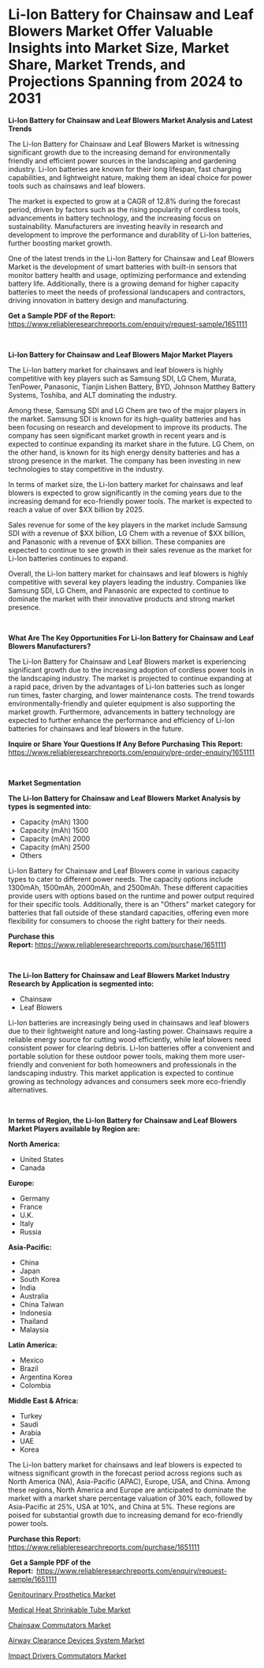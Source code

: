 <p><h1>Li-Ion Battery for Chainsaw and Leaf Blowers Market Offer Valuable Insights into Market Size, Market Share, Market Trends, and Projections Spanning from 2024 to 2031</h1></p><p><strong>Li-Ion Battery for Chainsaw and Leaf Blowers Market Analysis and Latest Trends</strong></p>
<p><p>The Li-Ion Battery for Chainsaw and Leaf Blowers Market is witnessing significant growth due to the increasing demand for environmentally friendly and efficient power sources in the landscaping and gardening industry. Li-Ion batteries are known for their long lifespan, fast charging capabilities, and lightweight nature, making them an ideal choice for power tools such as chainsaws and leaf blowers.</p><p>The market is expected to grow at a CAGR of 12.8% during the forecast period, driven by factors such as the rising popularity of cordless tools, advancements in battery technology, and the increasing focus on sustainability. Manufacturers are investing heavily in research and development to improve the performance and durability of Li-Ion batteries, further boosting market growth.</p><p>One of the latest trends in the Li-Ion Battery for Chainsaw and Leaf Blowers Market is the development of smart batteries with built-in sensors that monitor battery health and usage, optimizing performance and extending battery life. Additionally, there is a growing demand for higher capacity batteries to meet the needs of professional landscapers and contractors, driving innovation in battery design and manufacturing.</p></p>
<p><strong>Get a Sample PDF of the Report:&nbsp;</strong> <a href="https://www.reliableresearchreports.com/enquiry/request-sample/1651111">https://www.reliableresearchreports.com/enquiry/request-sample/1651111</a></p>
<p>&nbsp;</p>
<p><strong>Li-Ion Battery for Chainsaw and Leaf Blowers Major Market Players</strong></p>
<p><p>The Li-Ion battery market for chainsaws and leaf blowers is highly competitive with key players such as Samsung SDI, LG Chem, Murata, TenPower, Panasonic, Tianjin Lishen Battery, BYD, Johnson Matthey Battery Systems, Toshiba, and ALT dominating the industry. </p><p>Among these, Samsung SDI and LG Chem are two of the major players in the market. Samsung SDI is known for its high-quality batteries and has been focusing on research and development to improve its products. The company has seen significant market growth in recent years and is expected to continue expanding its market share in the future. LG Chem, on the other hand, is known for its high energy density batteries and has a strong presence in the market. The company has been investing in new technologies to stay competitive in the industry.</p><p>In terms of market size, the Li-Ion battery market for chainsaws and leaf blowers is expected to grow significantly in the coming years due to the increasing demand for eco-friendly power tools. The market is expected to reach a value of over $XX billion by 2025.</p><p>Sales revenue for some of the key players in the market include Samsung SDI with a revenue of $XX billion, LG Chem with a revenue of $XX billion, and Panasonic with a revenue of $XX billion. These companies are expected to continue to see growth in their sales revenue as the market for Li-Ion batteries continues to expand. </p><p>Overall, the Li-Ion battery market for chainsaws and leaf blowers is highly competitive with several key players leading the industry. Companies like Samsung SDI, LG Chem, and Panasonic are expected to continue to dominate the market with their innovative products and strong market presence.</p></p>
<p>&nbsp;</p>
<p><strong>What Are The Key Opportunities For Li-Ion Battery for Chainsaw and Leaf Blowers Manufacturers?</strong></p>
<p><p>The Li-Ion Battery for Chainsaw and Leaf Blowers market is experiencing significant growth due to the increasing adoption of cordless power tools in the landscaping industry. The market is projected to continue expanding at a rapid pace, driven by the advantages of Li-Ion batteries such as longer run times, faster charging, and lower maintenance costs. The trend towards environmentally-friendly and quieter equipment is also supporting the market growth. Furthermore, advancements in battery technology are expected to further enhance the performance and efficiency of Li-Ion batteries for chainsaws and leaf blowers in the future.</p></p>
<p><strong>Inquire or Share Your Questions If Any Before Purchasing This Report:</strong> <a href="https://www.reliableresearchreports.com/enquiry/pre-order-enquiry/1651111">https://www.reliableresearchreports.com/enquiry/pre-order-enquiry/1651111</a></p>
<p>&nbsp;</p>
<p><strong>Market Segmentation</strong></p>
<p><strong>The Li-Ion Battery for Chainsaw and Leaf Blowers Market Analysis by types is segmented into:</strong></p>
<p><ul><li>Capacity (mAh) 1300</li><li>Capacity (mAh) 1500</li><li>Capacity (mAh) 2000</li><li>Capacity (mAh) 2500</li><li>Others</li></ul></p>
<p><p>Li-Ion Battery for Chainsaw and Leaf Blowers come in various capacity types to cater to different power needs. The capacity options include 1300mAh, 1500mAh, 2000mAh, and 2500mAh. These different capacities provide users with options based on the runtime and power output required for their specific tools. Additionally, there is an "Others" market category for batteries that fall outside of these standard capacities, offering even more flexibility for consumers to choose the right battery for their needs.</p></p>
<p><strong>Purchase this Report:&nbsp;</strong><a href="https://www.reliableresearchreports.com/purchase/1651111">https://www.reliableresearchreports.com/purchase/1651111</a></p>
<p>&nbsp;</p>
<p><strong>The Li-Ion Battery for Chainsaw and Leaf Blowers Market Industry Research by Application is segmented into:</strong></p>
<p><ul><li>Chainsaw</li><li>Leaf Blowers</li></ul></p>
<p><p>Li-Ion batteries are increasingly being used in chainsaws and leaf blowers due to their lightweight nature and long-lasting power. Chainsaws require a reliable energy source for cutting wood efficiently, while leaf blowers need consistent power for clearing debris. Li-Ion batteries offer a convenient and portable solution for these outdoor power tools, making them more user-friendly and convenient for both homeowners and professionals in the landscaping industry. This market application is expected to continue growing as technology advances and consumers seek more eco-friendly alternatives.</p></p>
<p>&nbsp;</p>
<p><strong>In terms of Region, the Li-Ion Battery for Chainsaw and Leaf Blowers Market Players available by Region are:</strong></p>
<p>
    <p> <strong> North America: </strong>
        <ul>
            <li>United States</li>
            <li>Canada</li>
        </ul>
        </p> 
    <p> <strong> Europe: </strong>
        <ul>
            <li>Germany</li>
            <li>France</li>
            <li>U.K.</li>
            <li>Italy</li>
            <li>Russia</li>
        </ul>
        </p> 
    <p> <strong> Asia-Pacific: </strong>
        <ul>
            <li>China</li>
            <li>Japan</li>
            <li>South Korea</li>
            <li>India</li>
            <li>Australia</li>
            <li>China Taiwan</li>
            <li>Indonesia</li>
            <li>Thailand</li>
            <li>Malaysia</li>
        </ul>
        </p> 
    <p> <strong> Latin America: </strong>
        <ul>
            <li>Mexico</li>
            <li>Brazil</li>
            <li>Argentina Korea</li>
            <li>Colombia</li>
        </ul>
        </p> 
    <p> <strong> Middle East & Africa: </strong>
        <ul>
            <li>Turkey</li>
            <li>Saudi</li>
            <li>Arabia</li>
            <li>UAE</li>
            <li>Korea</li>
        </ul>
    </p>
    </p>
<p><p>The Li-Ion battery market for chainsaws and leaf blowers is expected to witness significant growth in the forecast period across regions such as North America (NA), Asia-Pacific (APAC), Europe, USA, and China. Among these regions, North America and Europe are anticipated to dominate the market with a market share percentage valuation of 30% each, followed by Asia-Pacific at 25%, USA at 10%, and China at 5%. These regions are poised for substantial growth due to increasing demand for eco-friendly power tools.</p></p>
<p><strong>Purchase this Report: </strong><a href="https://www.reliableresearchreports.com/purchase/1651111">https://www.reliableresearchreports.com/purchase/1651111</a></p>
<p>&nbsp;<strong>Get a Sample PDF of the Report:&nbsp;&nbsp;</strong><a href="https://www.reliableresearchreports.com/enquiry/request-sample/1651111">https://www.reliableresearchreports.com/enquiry/request-sample/1651111</a></p>
<p><strong></strong></p>
<p><p><a href="https://medium.com/@rossiepagac2023/genitourinary-prosthetics-nbsp-market-focuses-on-market-share-size-and-projected-forecast-till-fddda83c6301">Genitourinary Prosthetics Market</a></p><p><a href="https://medium.com/@rossiepagac2023/medical-heat-shrinkable-tube-market-report-reveals-the-latest-trends-and-growth-opportunities-of-52be9da72e4b">Medical Heat Shrinkable Tube Market</a></p><p><a href="https://github.com/brenzgnarento/Market-Research-Report-List-1/blob/main/chainsaw-commutators-market.md">Chainsaw Commutators Market</a></p><p><a href="https://medium.com/@rossiepagac2023/airway-clearance-devices-system-market-comprehensive-assessment-by-type-application-and-3eca01a64755">Airway Clearance Devices System Market</a></p><p><a href="https://github.com/jerrycopelandthomaswsqd8q/Market-Research-Report-List-1/blob/main/impact-drivers-commutators-market.md">Impact Drivers Commutators Market</a></p></p>